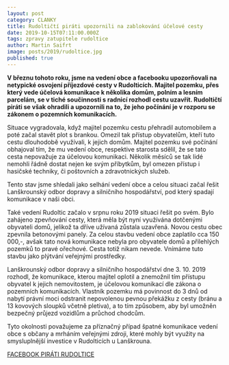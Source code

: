 ```yaml
---
layout: post
category: CLANKY
title: Rudoltičtí piráti upozornili na zablokování účelové cesty
date: 2019-10-15T07:11:00.000Z
tags: zpravy zatupitele rudoltice
author: Martin Saifrt
image: posts/2019/rudoltice.jpg
published: true
---
```

**V březnu tohoto roku, jsme na vedení obce a facebooku upozorňovali na netypické osvojení příjezdové cesty v Rudolticích. Majitel pozemku, přes který vede účelová komunikace k několika domům, polním a lesním parcelám, se v tiché součinnosti s radnicí rozhodl cestu uzavřít. Rudoltičtí piráti se však ohradili a upozornili na to, že jeho počínání je v rozporu se zákonem o pozemních komunikacích.**

Situace vygradovala, když majitel pozemku cestu přehradil automobilem a poté začal stavět plot s brankou. Omezil tak přístup obyvatelům, kteří tuto cestu dlouhodobě využívali, k jejich domům. Majitel pozemku své počínání obhajoval tím, že mu vedení obce, respektive starosta sdělil, že se tato cesta nepovažuje za účelovou komunikaci. Několik měsíců se tak lidé nemohli řádně dostat nejen ke svým příbytkům, byl omezen přístup i hasičské techniky, či poštovních a zdravotnických služeb.

Tento stav jsme shledali jako selhání vedení obce a celou situaci začal řešit Lanškrounský odbor dopravy a silničního hospodářství, pod který spadají komunikace v naši obci.

Také vedení Rudoltic začalo v srpnu roku 2019 situaci řešit po svém. Bylo zahájeno zpevňování cesty, která měla být nyní využívána dotčenými obyvateli domů, jelikož ta dříve užívaná zůstala uzavřená. Novou cestu obec zpevnila betonovými panely. Za celou stavbu vedení obce zaplatilo cca 150 000,-, avšak tato nová komunikace nebyla pro obyvatele domů a přilehlých pozemků to pravé ořechové. Cesta totiž nikam nevede. Vnímáme tuto stavbu jako plýtvání veřejnými prostředky.

Lanškrounský odbor dopravy a silničního hospodářství dne 3. 10. 2019 rozhodl, že komunikace, kterou majitel oplotil a znemožnil tím přístupu obyvatel k jejich nemovitostem, je účelovou komunikací dle zákona o pozemních komunikacích. Vlastník pozemku má povinnost do 3 dnů od nabytí právní moci odstranit nepovolenou pevnou překážku z cesty (bránu a 13 kovových sloupků včetně pletiva), a to tím způsobem, aby byl umožněn bezpečný průjezd vozidlům a průchod chodcům.

Tyto okolnosti považujeme za příznačný případ špatné komunikace vedení obce s občany a mrháním veřejnými zdroji, které mohly být využity na smysluplnější investice v Rudolticích u Lanškrouna.

[FACEBOOK PIRÁTI RUDOLTICE](https://www.facebook.com/piratirudoltice.cz/)
